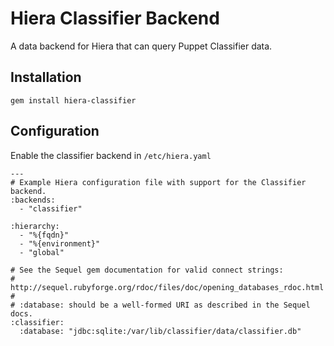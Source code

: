 # Hiera Classifier Backend

A data backend for Hiera that can query Puppet Classifier data.

## Installation

    gem install hiera-classifier

## Configuration

Enable the classifier backend in `/etc/hiera.yaml`

    ---
    # Example Hiera configuration file with support for the Classifier backend.
    :backends:
      - "classifier"

    :hierarchy:
      - "%{fqdn}"
      - "%{environment}"
      - "global"

    # See the Sequel gem documentation for valid connect strings:
    # http://sequel.rubyforge.org/rdoc/files/doc/opening_databases_rdoc.html
    #
    # :database: should be a well-formed URI as described in the Sequel docs.
    :classifier:
      :database: "jdbc:sqlite:/var/lib/classifier/data/classifier.db"


